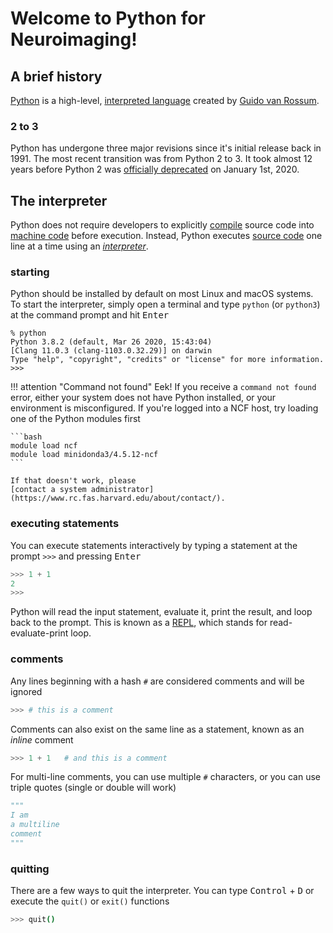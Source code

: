 # Welcome to Python for Neuroimaging!

## A brief history

[Python](https://www.python.org) 
is a high-level,
[interpreted language](https://en.wikipedia.org/wiki/Interpreted_language)
created by 
[Guido van Rossum](https://en.wikipedia.org/wiki/Guido_van_Rossum). 

### 2 to 3

Python has undergone three major revisions since it's initial release back in 
1991. The most recent transition was from Python 2 to 3. It took almost 12 
years before Python 2 was 
[officially deprecated](https://www.python.org/doc/sunset-python-2/)
on January 1st, 2020.

## The interpreter

Python does not require developers to explicitly 
[compile](https://en.wikipedia.org/wiki/Compiled_language) 
source code into 
[machine code](https://en.wikipedia.org/wiki/Machine_code)
before execution. Instead, Python executes 
[source code](https://en.wikipedia.org/wiki/Source_code) 
one line at a time using an 
[_interpreter_](https://en.wikipedia.org/wiki/Interpreter_(computing)).

### starting

Python should be installed by default on most Linux and macOS systems. To start 
the interpreter, simply open a terminal and type `python` (or `python3`) at the 
command prompt and hit <kbd>Enter</kbd>

```text
% python
Python 3.8.2 (default, Mar 26 2020, 15:43:04) 
[Clang 11.0.3 (clang-1103.0.32.29)] on darwin
Type "help", "copyright", "credits" or "license" for more information.
>>> 
```

!!! attention "Command not found"
    Eek! If you receive a `command not found` error, either your system does 
    not have Python installed, or your environment is misconfigured. If you're 
    logged into a NCF host, try loading one of the Python modules first
    
    ```bash
    module load ncf
    module load minidonda3/4.5.12-ncf
    ```

    If that doesn't work, please 
    [contact a system administrator](https://www.rc.fas.harvard.edu/about/contact/).
    
### executing statements

You can execute statements interactively by typing a statement at the prompt 
`>>>` and pressing <kbd>Enter</kbd>

```python
>>> 1 + 1
2
>>>
```

Python will read the input statement, evaluate it, print the result, and loop 
back to the prompt. This is known as a 
[REPL](https://en.wikipedia.org/wiki/Read%E2%80%93eval%E2%80%93print_loop), 
which stands for read-evaluate-print loop.

### comments

Any lines beginning with a hash `#` are considered comments and will be ignored

```python
>>> # this is a comment
```

Comments can also exist on the same line as a statement, known as an _inline_ 
comment

```python
>>> 1 + 1   # and this is a comment
```

For multi-line comments, you can use multiple `#` characters, or you can use 
triple quotes (single or double will work)

```python
"""
I am
a multiline
comment
"""
```

### quitting

There are a few ways to quit the interpreter. You can type <kbd>Control</kbd> + 
<kbd>D</kbd> or execute the `quit()` or `exit()` functions

```bash
>>> quit()
```

